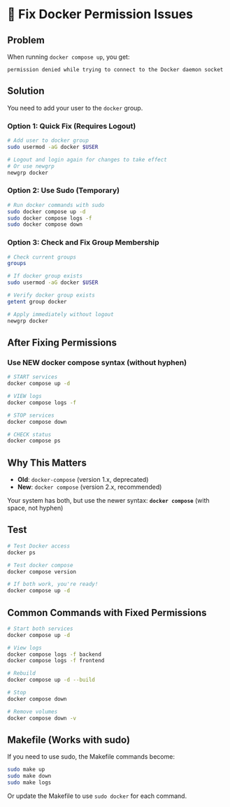 # 🔧 Fix Docker Permission Issues

## Problem
When running `docker compose up`, you get:
```
permission denied while trying to connect to the Docker daemon socket
```

## Solution

You need to add your user to the `docker` group.

### Option 1: Quick Fix (Requires Logout)
```bash
# Add user to docker group
sudo usermod -aG docker $USER

# Logout and login again for changes to take effect
# Or use newgrp
newgrp docker
```

### Option 2: Use Sudo (Temporary)
```bash
# Run docker commands with sudo
sudo docker compose up -d
sudo docker compose logs -f
sudo docker compose down
```

### Option 3: Check and Fix Group Membership
```bash
# Check current groups
groups

# If docker group exists
sudo usermod -aG docker $USER

# Verify docker group exists
getent group docker

# Apply immediately without logout
newgrp docker
```

## After Fixing Permissions

### Use NEW docker compose syntax (without hyphen)
```bash
# START services
docker compose up -d

# VIEW logs
docker compose logs -f

# STOP services
docker compose down

# CHECK status
docker compose ps
```

## Why This Matters

- **Old**: `docker-compose` (version 1.x, deprecated)
- **New**: `docker compose` (version 2.x, recommended)

Your system has both, but use the newer syntax: **`docker compose`** (with space, not hyphen)

## Test

```bash
# Test Docker access
docker ps

# Test docker compose
docker compose version

# If both work, you're ready!
docker compose up -d
```

## Common Commands with Fixed Permissions

```bash
# Start both services
docker compose up -d

# View logs
docker compose logs -f backend
docker compose logs -f frontend

# Rebuild
docker compose up -d --build

# Stop
docker compose down

# Remove volumes
docker compose down -v
```

## Makefile (Works with sudo)

If you need to use sudo, the Makefile commands become:
```bash
sudo make up
sudo make down
sudo make logs
```

Or update the Makefile to use `sudo docker` for each command.

